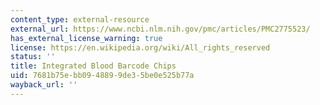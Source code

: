 ```yaml
---
content_type: external-resource
external_url: https://www.ncbi.nlm.nih.gov/pmc/articles/PMC2775523/
has_external_license_warning: true
license: https://en.wikipedia.org/wiki/All_rights_reserved
status: ''
title: Integrated Blood Barcode Chips
uid: 7681b75e-bb09-4889-9de3-5be0e525b77a
wayback_url: ''
---
```

